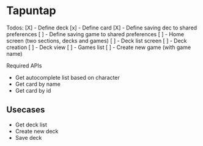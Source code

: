 # Tapuntap

Todos:
[X] - Define deck
[x] - Define card
[X] - Define saving dec to shared preferences
[ ] - Define saving game to shared preferences
[ ] - Home screen (two sections, decks and games)
[ ] - Deck list screen
[ ] - Deck creation
[ ] - Deck view
[ ] - Games list
[ ] - Create new game (with game name)


Required APIs
- Get autocomplete list based on character
- Get card by name
- Get card by id

## Usecases

- Get deck list
- Create new deck
- Save deck
